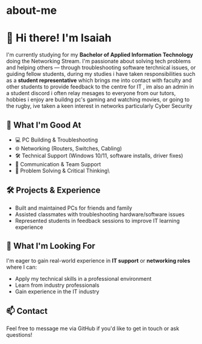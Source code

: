 # about-me

# 👋 Hi there! I'm Isaiah

I'm currently studying for my **Bachelor of Applied Information Technology** doing the Networking Stream. I'm passionate about solving tech problems and helping others — through troubleshooting software terchnical issues, or guiding fellow students, during my studies i have taken responsibilities such as a **student representative** which brings me into contact with faculty and other students to provide feedback to the centre for IT , im also an admin in a student discord i often relay mesages to everyone from our tutors, hobbies i enjoy are buildng pc's gaming and watching movies, or going to the rugby, ive taken a keen interest in networks particularly Cyber Security 

## 🧠 What I'm Good At
- 💻 PC Building & Troubleshooting
- 🌐 Networking (Routers, Switches, Cabling)
- 🛠️ Technical Support (Windows 10/11, software installs, driver fixes)
- 💬 Communication & Team Support
- 🧩 Problem Solving & Critical Thinking\


## 🛠️ Projects & Experience
- Built and maintained PCs for friends and family
- Assisted classmates with troubleshooting hardware/software issues
- Represented students in feedback sessions to improve IT learning experience

## 🎯 What I'm Looking For
I'm eager to gain real-world experience in **IT support** or **networking roles** where I can:
- Apply my technical skills in a professional environment
- Learn from industry professionals
- Gain experience in the IT industry

## 📫 Contact
Feel free to message me via GitHub if you'd like to get in touch or ask questions!
